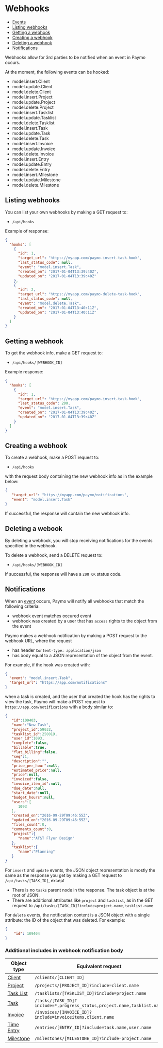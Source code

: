 # Webhooks

* [Events](#events)
* [Listing webhooks](#list)
* [Getting a webhook](#get)
* [Creating a webhook](#create)
* [Deleting a webhook](#delete)
* [Notifications](#notifications)

Webhooks allow for 3rd parties to be notified when an event in Paymo occurs.

<a name="events"></a>
At the moment, the following events can be hooked:

- model.insert.Client
- model.update.Client
- model.delete.Client
- model.insert.Project
- model.update.Project
- model.delete.Project
- model.insert.Tasklist
- model.update.Tasklist
- model.delete.Tasklist
- model.insert.Task
- model.update.Task
- model.delete.Task
- model.insert.Invoice
- model.update.Invoice
- model.delete.Invoice
- model.insert.Entry
- model.update.Entry
- model.delete.Entry
- model.insert.Milestone
- model.update.Milestone
- model.delete.Milestone

<a name="list"></a>
## Listing webhooks

You can list your own webhooks by making a GET request to:

* `/api/hooks`

Example of response:

```json
{
  "hooks": [
    {
      "id": 1,
      "target_url": "https://myapp.com/paymo-insert-task-hook",
      "last_status_code": null,
      "event": "model.insert.Task",
      "created_on": "2017-01-04T13:39:40Z",
      "updated_on": "2017-01-04T13:39:40Z"
    },
    {
      "id": 2,
      "target_url": "https://myapp.com/paymo-delete-task-hook",
      "last_status_code": null,
      "event": "model.delete.Task",
      "created_on": "2017-01-04T13:40:11Z",
      "updated_on": "2017-01-04T13:40:11Z"
    }
  ]
}
```


<a name="get"></a>
## Getting a webhook

To get the webhook info, make a GET request to:

* `/api/hooks/[WEBHOOK_ID]`

Example response:

```json
{
  "hooks": [
    {
      "id": 1,
      "target_url": "https://myapp.com/paymo-insert-task-hook",
      "last_status_code": 200,
      "event": "model.insert.Task",
      "created_on": "2017-01-04T13:39:40Z",
      "updated_on": "2017-01-04T13:39:40Z"
    }
  ]
}
```

<a name="create"></a>
## Creating a webhook

To create a webhook, make a POST request to:

* `/api/hooks`

with the request body containing the new webhook info as in the example below:

```json
{
   "target_url": "https://myapp.com/paymo/notifications",
   "event": "model.insert.Task"
}
```

If successful, the response will contain the new webhook info.

<a name="delete"></a>
## Deleting a webook

By deleting a webhook, you will stop receiving notifications for the events specified in the webhook.

To delete a webhook, send a DELETE request to:

* `/api/hooks/[WEBHOOK_ID]`

If successful, the response will have a `200 OK` status code.

<a name="notifications"></a>
## Notifications

When an [event](#events) occurs, Paymo will notify all webhooks that match the following criteria:

- webhook event matches occured event
- webhook was created by a user that has `access` rights to the object from the event

Paymo makes a webhook notification by making a POST request to the webhook URL, where the request

- has header `Content-type: application/json`
- has body equal to a JSON representation of the object from the event.

For example, if the hook was created with:

```json
{
  "event": "model.insert.Task",
  "target_url": "https://app.com/notifications"
}
```

when a task is created, and the user that created the hook has the rights to view the task, Paymo will make a POST request to `https://app.com/notifications` with a body similar to:

```json
{
   "id":109403,
   "name":"New Task",
   "project_id":59032,
   "tasklist_id":250019,
   "user_id":1093,
   "complete":false,
   "billable":true,
   "flat_billing":false,
   "seq":1,
   "description":"",
   "price_per_hour":null,
   "estimated_price":null,
   "price":null,
   "invoiced":false,
   "invoice_item_id":null,
   "due_date":null,
   "start_date":null,
   "budget_hours":null,
   "users":[
      1093
   ],
   "created_on":"2016-09-29T09:46:55Z",
   "updated_on":"2016-09-29T09:46:55Z",
   "files_count":0,
   "comments_count":0,
   "project":{
      "name":"AT&T Flyer Design"
   },
   "tasklist":{
      "name":"Planning"
   }
}
```

For `insert` and `update` events, the JSON object representation is mostly the same as the response you get by making a GET request to `/api/tasks/[TASK_ID]`, except

- There is no `tasks` parent node in the response. The task object is at the root of JSON.
- There are additional attributes like `project` and `tasklist`, as in the GET request to `/api/tasks/[TASK_ID]?include=project.name,tasklist.name`

For `delete` events, the notification content is a JSON object with a single attribute: the ID of the object that was deleted. For example:

```json
{
    "id": 109404
}
```

### Additional includes in webhook notification body

Object type|Equivalent request
-----------|-----------
[Client](clients.md#get) | `/clients/[CLIENT_ID]`
[Project](projects.md#get) | `/projects/[PROJECT_ID]?include=client.name`
[Task List](tasklists.md#get) | `/tasklists/[TASKLIST_ID]?include=project.name`
[Task](tasks.md#get) | `/tasks/[TASK_ID]?include=*,progress_status,project.name,tasklist.name`
[Invoice](invoices.md#get) | `/invoices/[INVOICE_ID]?include=invoiceitems,client.name`
[Time Entry](entries.md#get) | `/entries/[ENTRY_ID]?include=task.name,user.name`
[Milestone](milestones.md#get) | `/milestones/[MILESTONE_ID]?include=project.name`
